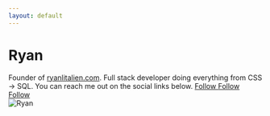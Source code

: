 ```yaml
---
layout: default
---
```


<div class="container">
	<div class="row">
		<div class="col-md-2"></div>
		<div class="col-md-8 col-md-offset-2">
			<div class="mainheading">
				<div class="row post-top-meta authorpage">
					<div class="col-md-10 col-xs-12">
						<h1>Ryan</h1>
            <span class="author-description">Founder of <a target="_blank" href="https://www.ryanlitalien.com">ryanlitalien.com</a>. Full stack developer doing everything from CSS -> SQL. You can reach me out on the social links below.</span>
            <a target="_blank" href="https://www.facebook.com/ryanlitalien" class="btn follow">Follow <i class="fa fa-facebook"></i></a>
            <a target="_blank" href="https://twitter.com/ryanlitalien" class="btn follow">Follow <i class="fa fa-twitter"></i></a>
            <a target="_blank" href="https://www.github.com/ryanlitalien" class="btn follow">Follow <i class="fa fa-github"></i></a>
          </div>
          <div class="col-md-2 col-xs-12">
            <img class="author-thumb" src="https://s.gravatar.com/avatar/79c3827e7bad5914462a25d732300459?s=250&amp;d=mm&amp;r=x" alt="Ryan">
          </div>          
        </div>
      </div>
    </div>
  </div>
</div>
